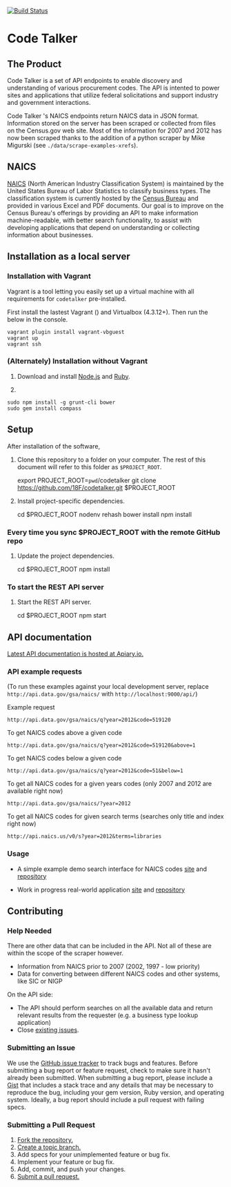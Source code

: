 [![Build Status](https://travis-ci.org/18F/codetalker.svg?branch=master)](https://travis-ci.org/18F/codetalker)

# Code Talker

## The Product
Code Talker is a set of API endpoints to enable discovery and understanding of various procurement codes. The API is intented to power sites and applications that utilize federal solicitations and support industry and government interactions.

Code Talker 's NAICS endpoints return NAICS data in JSON format. Information stored on the server has been scraped or collected from files on the Census.gov web site. Most of the information for 2007 and 2012 has now been scraped thanks to the addition of a python scraper by Mike Migurski (see ``./data/scrape-examples-xrefs``).

## NAICS
[NAICS](http://www.census.gov/eos/www/naics/) (North American Industry Classification System) is maintained by the United States Bureau of Labor Statistics to classify business types. The classification system is currently hosted by the [Census Bureau](http://www.census.gov/eos/www/naics/) and provided in various Excel and PDF documents.  Our goal is to improve on the Census Bureau's offerings by providing an API to make information machine-readable, with better search functionality, to assist with developing applications that depend on understanding or collecting information about businesses. 

## Installation as a local server

### Installation with Vagrant

Vagrant is a tool letting you easily set up a virtual machine with all requirements
for `codetalker` pre-installed.

First install the lastest Vagrant () and Virtualbox (4.3.12+). Then run the below in the console.

```
vagrant plugin install vagrant-vbguest
vagrant up
vagrant ssh
``` 	

### (Alternately) Installation without Vagrant


1) Download and install [Node.js](http://nodejs.org/) and [Ruby](rubylang.org).  

2) 

    sudo npm install -g grunt-cli bower
    sudo gem install compass

## Setup

After installation of the software, 

1) Clone this repository to a folder on your computer. The rest of this document will refer to this folder as `$PROJECT_ROOT`.

    export PROJECT_ROOT=`pwd`/codetalker
    git clone https://github.com/18F/codetalker.git $PROJECT_ROOT

2) Install project-specific dependencies.

    cd $PROJECT_ROOT
    nodenv rehash
    bower install
    npm install
    
### Every time you sync $PROJECT_ROOT with the remote GitHub repo

1) Update the project dependencies.

    cd $PROJECT_ROOT
    npm install

### To start the REST API server

1) Start the REST API server.

    cd $PROJECT_ROOT
    npm start

## API documentation

[Latest API documentation is hosted at Apiary.io.](http://docs.codetalker.apiary.io/)

### API example requests

(To run these examples against your local development server, replace 
`http://api.data.gov/gsa/naics/` with `http://localhost:9000/api/`)
 
Example request

    http://api.data.gov/gsa/naics/q?year=2012&code=519120


To get NAICS codes above a given code

    http://api.data.gov/gsa/naics/q?year=2012&code=519120&above=1


To get NAICS codes below a given code

    http://api.data.gov/gsa/naics/q?year=2012&code=51&below=1


To get all NAICS codes for a given years codes (only 2007 and 2012 are available right now)

    http://api.data.gov/gsa/naics/?year=2012


To get all NAICS codes for given search terms (searches only title and index right now)

    http://api.naics.us/v0/s?year=2012&terms=libraries


### Usage

* A simple example demo search interface for NAICS codes [site](http://louh.github.io/naics-search) and [repository](https://github.com/louh/naics-search)

* Work in progress real-world application [site](http://lv-dof-staging.herokuapp.com/) and [repository](https://github.com/rclosner/lv-dof)

## Contributing

### Help Needed

There are other data that can be included in the API. Not all of these are within the scope of the scraper however.

* Information from NAICS prior to 2007 (2002, 1997 - low priority)
* Data for converting between different NAICS codes and other systems, like SIC or NIGP

On the API side:

* The API should perform searches on all the available data and return relevant results from the requester (e.g. a business type lookup application)
* Close [existing issues][issues].

### Submitting an Issue
We use the [GitHub issue tracker][issues] to track bugs and features. Before submitting a bug report or feature request, check to make sure it hasn't already been submitted. When submitting a bug report, please include a [Gist][] that includes a stack trace and any details that may be necessary to reproduce the bug, including your gem version, Ruby version, and operating system. Ideally, a bug report should include a pull request with failing specs.

[gist]: https://gist.github.com/
[issues]: https://github.com/18f/codetalker/issues?&state=open

### Submitting a Pull Request
1. [Fork the repository.][fork]
2. [Create a topic branch.][branch]
3. Add specs for your unimplemented feature or bug fix.
4. Implement your feature or bug fix.
5. Add, commit, and push your changes.
6. [Submit a pull request.][pr]

[fork]: http://help.github.com/fork-a-repo/
[branch]: http://learn.github.com/p/branching.html
[pr]: http://help.github.com/send-pull-requests/
